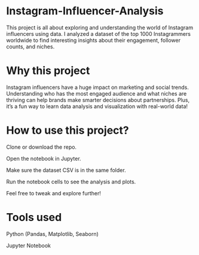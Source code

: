 # Instagram-Influencer-Analysis
This project is all about exploring and understanding the world of Instagram influencers using data. I analyzed a dataset of the top 1000 Instagrammers worldwide to find interesting insights about their engagement, follower counts, and niches.
# Why this project
Instagram influencers have a huge impact on marketing and social trends. Understanding who has the most engaged audience and what niches are thriving can help brands make smarter decisions about partnerships. Plus, it’s a fun way to learn data analysis and visualization with real-world data!
# How to use this project?
Clone or download the repo.

Open the notebook in Jupyter.

Make sure the dataset CSV is in the same folder.

Run the notebook cells to see the analysis and plots.

Feel free to tweak and explore further!
# Tools used
Python (Pandas, Matplotlib, Seaborn)

Jupyter Notebook

